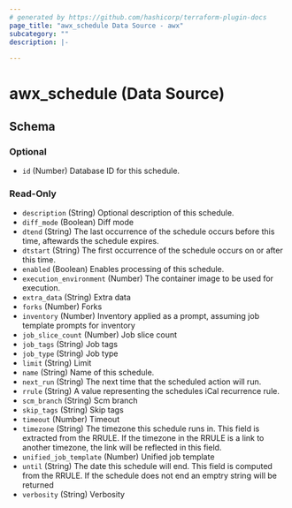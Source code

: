 ```yaml
---
# generated by https://github.com/hashicorp/terraform-plugin-docs
page_title: "awx_schedule Data Source - awx"
subcategory: ""
description: |-
  
---
```


# awx_schedule (Data Source)





<!-- schema generated by tfplugindocs -->
## Schema

### Optional

- `id` (Number) Database ID for this schedule.

### Read-Only

- `description` (String) Optional description of this schedule.
- `diff_mode` (Boolean) Diff mode
- `dtend` (String) The last occurrence of the schedule occurs before this time, aftewards the schedule expires.
- `dtstart` (String) The first occurrence of the schedule occurs on or after this time.
- `enabled` (Boolean) Enables processing of this schedule.
- `execution_environment` (Number) The container image to be used for execution.
- `extra_data` (String) Extra data
- `forks` (Number) Forks
- `inventory` (Number) Inventory applied as a prompt, assuming job template prompts for inventory
- `job_slice_count` (Number) Job slice count
- `job_tags` (String) Job tags
- `job_type` (String) Job type
- `limit` (String) Limit
- `name` (String) Name of this schedule.
- `next_run` (String) The next time that the scheduled action will run.
- `rrule` (String) A value representing the schedules iCal recurrence rule.
- `scm_branch` (String) Scm branch
- `skip_tags` (String) Skip tags
- `timeout` (Number) Timeout
- `timezone` (String) The timezone this schedule runs in. This field is extracted from the RRULE. If the timezone in the RRULE is a link to another timezone, the link will be reflected in this field.
- `unified_job_template` (Number) Unified job template
- `until` (String) The date this schedule will end. This field is computed from the RRULE. If the schedule does not end an emptry string will be returned
- `verbosity` (String) Verbosity
